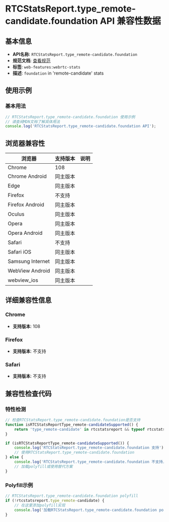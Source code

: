# RTCStatsReport.type_remote-candidate.foundation API 兼容性数据

## 基本信息

- **API名称**: `RTCStatsReport.type_remote-candidate.foundation`
- **规范文档**: [查看规范](https://w3c.github.io/webrtc-stats/#dom-rtcicecandidatestats-foundation)
- **标签**: `web-features:webrtc-stats`
- **描述**: `foundation` in 'remote-candidate' stats

## 使用示例

### 基本用法

```javascript
// RTCStatsReport.type_remote-candidate.foundation 使用示例
// 请查阅MDN文档了解具体用法
console.log('RTCStatsReport.type_remote-candidate.foundation API');
```

## 浏览器兼容性

| 浏览器 | 支持版本 | 说明 |
|--------|----------|------|
| Chrome | 108 |  |
| Chrome Android | 同主版本 |  |
| Edge | 同主版本 |  |
| Firefox | 不支持 |  |
| Firefox Android | 同主版本 |  |
| Oculus | 同主版本 |  |
| Opera | 同主版本 |  |
| Opera Android | 同主版本 |  |
| Safari | 不支持 |  |
| Safari iOS | 同主版本 |  |
| Samsung Internet | 同主版本 |  |
| WebView Android | 同主版本 |  |
| webview_ios | 同主版本 |  |

## 详细兼容性信息

### Chrome

- **支持版本**: 108

### Firefox

- **支持版本**: 不支持

### Safari

- **支持版本**: 不支持

## 兼容性检查代码

### 特性检测

```javascript
// 检查RTCStatsReport.type_remote-candidate.foundation是否支持
function isRTCStatsReportType_remote-candidateSupported() {
    return 'type_remote-candidate' in rtcstatsreport && typeof rtcstatsreport.type_remote-candidate === 'function';
}

if (isRTCStatsReportType_remote-candidateSupported()) {
    console.log('RTCStatsReport.type_remote-candidate.foundation 支持');
    // 使用RTCStatsReport.type_remote-candidate.foundation
} else {
    console.log('RTCStatsReport.type_remote-candidate.foundation 不支持，需要polyfill');
    // 加载polyfill或使用替代方案
}
```

### Polyfill示例

```javascript
// RTCStatsReport.type_remote-candidate.foundation polyfill
if (!rtcstatsreport.type_remote-candidate) {
    // 在这里添加polyfill实现
    console.log('加载RTCStatsReport.type_remote-candidate.foundation polyfill');
}
```

